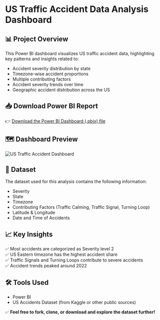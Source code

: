 # US Traffic Accident Data Analysis Dashboard

## 📊 Project Overview
This Power BI dashboard visualizes US traffic accident data, highlighting key patterns and insights related to:
- Accident severity distribution by state
- Timezone-wise accident proportions
- Multiple contributing factors
- Accident severity trends over time
- Geographic accident distribution across the US
  
## 📥 Download Power BI Report
👉 [Download the Power BI Dashboard (.pbix) file](https://drive.google.com/file/d/1ioCC_PR31LO-9-AEGTgCezdJjupPZu3L/view?usp=sharing)

## 🗺️ Dashboard Preview
![US Traffic Accident Dashboard]([./image.png](https://github.com/Manitej-04/PRODIGY_DS_05/blob/main/Task-5%20Preview.jpg))

## 📂 Dataset
The dataset used for this analysis contains the following information:
- Severity
- State
- Timezone
- Contributing Factors (Traffic Calming, Traffic Signal, Turning Loop)
- Latitude & Longitude
- Date and Time of Accidents

## 📈 Key Insights
✅ Most accidents are categorized as Severity level 2  
✅ US Eastern timezone has the highest accident share  
✅ Traffic Signals and Turning Loops contribute to severe accidents  
✅ Accident trends peaked around 2022  

## 🛠 Tools Used
- Power BI
- US Accidents Dataset (from Kaggle or other public sources)

✅ **Feel free to fork, clone, or download and explore the dataset further!**
